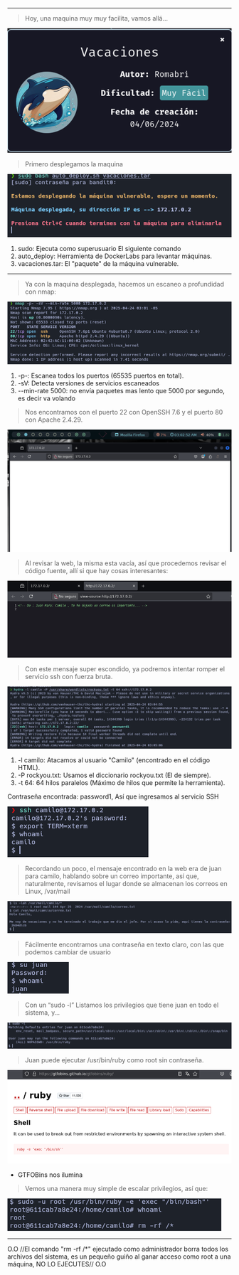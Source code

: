 

---
>Hoy, una maquina muy muy facilita, vamos allá...

![\1](/Attachments/Vacaciones.png)

>Primero desplegamos la maquina

![Vacaciones](/Attachments/Vacaciones%201.png)
1. sudo: Ejecuta como superusuario El siguiente comando
2. auto_deploy: Herramienta de DockerLabs para levantar máquinas.
3. vacaciones.tar: El "paquete" de la máquina vulnerable.
---

>Ya con la maquina desplegada, hacemos un escaneo a profundidad con nmap:

![Vacaciones](/Attachments/Vacaciones%202.png)
1. -p-: Escanea todos los puertos (65535 puertos en total).
2. -sV: Detecta versiones de servicios escaneados
3. --min-rate 5000: no envía paquetes mas lento que 5000 por segundo, es decir va volando

>Nos encontramos con el puerto 22 con OpenSSH 7.6 y el puerto 80 con Apache 2.4.29.

![Vacaciones](/Attachments/Vacaciones%203.png)

>Al revisar la web, la misma esta vacía, así que procedemos revisar el código fuente, allí si que hay cosas interesantes:

![Vacaciones](/Attachments/Vacaciones%204.png)

>Con este mensaje super escondido, ya podremos intentar romper el servicio ssh con fuerza bruta.

![Vacaciones](/Attachments/Vacaciones%205.png)
1. -l camilo: Atacamos al usuario "Camilo" (encontrado en el código HTML).
2. -P rockyou.txt: Usamos el diccionario rockyou.txt (El de siempre).
3. -t 64: 64 hilos paralelos (Máximo de hilos que permite la herramienta).

Contraseña encontrada: password1, Así que ingresamos al servicio SSH

![Vacaciones](/Attachments/Vacaciones%206.png)

>Recordando un poco, el mensaje encontrado en la web era de juan para camilo, hablando sobre un correo importante, así que, naturalmente, revisamos el lugar donde se almacenan los correos en Linux, /var/mail

![Vacaciones](/Attachments/Vacaciones%207.png)

>Fácilmente encontramos una contraseña en texto claro, con las que podemos cambiar de usuario

![Vacaciones](/Attachments/Vacaciones%208.png)

>Con un “sudo -l” Listamos los privilegios que tiene juan en todo el sistema, y…

![Vacaciones](/Attachments/Vacaciones%209.png)

>Juan puede ejecutar /usr/bin/ruby como root sin contraseña.


![Vacaciones](/Attachments/Vacaciones%2010.png)
- GTFOBins nos ilumina

>Vemos una manera muy simple de escalar privilegios, así que:

![Vacaciones](/Attachments/Vacaciones%2011.png)

---
O.O   //El comando "rm -rf /*" ejecutado como administrador borra todos los archivos del sistema, es un pequeño guiño al ganar acceso como root a una máquina, NO LO EJECUTES//   O.O
